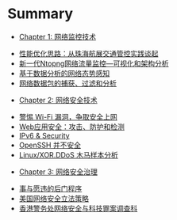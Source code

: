# Summary
* [Chapter 1: 网络监控技术]()
- [性能优化思路：从珠海航展交通管控实践谈起](chapter/Network-Traffic.md)
- [新一代Ntopng网络流量监控—可视化和架构分析](chapter/Network-Ntopng.md)
- [基于数据分析的网络态势感知](chapter/Network-sFlow.md)
- [网络数据包的捕获、过滤和分析](chapter/Network-Pcap.md)
* [Chapter 2: 网络安全技术]()
- [警惕 Wi-Fi 漏洞，争取安全上网](chapter/CyberSecurity-WiFi.md)
- [Web应用安全：攻击、防护和检测](chapter/CyberSecurity-Headers.md)
- [IPv6 & Security](chapter/Protocol-IPv6.md)
- [OpenSSH 并不安全](chapter/CyberSecurity-SSH.md)
- [Linux/XOR.DDoS 木马样本分析](chapter/CyberSecurity-Trojan.md)
* [Chapter 3: 网络安全治理]()
- [事与愿违的后门程序](chapter/CyberSecurity-BackDoor.md)
- [美国网络安全立法策略](chapter/CyberSecurity-Law.md)
- [香港警务处网络安全与科技罪案调查科](chapter/CyberSecurity-CSTCB.md)
